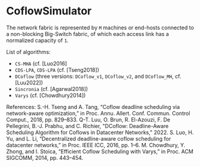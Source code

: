# CoflowSimulator

The network fabric is represented by `M` machines or end-hosts connected to a non-blocking Big-Switch fabric, of which each access link has a normalized capacity of `1`.

List of algorithms:
- `CS-MHA` (cf. [Luo2016]
- `CDS-LPA`, `CDS-LPA` (cf. [Tseng2018])
- `DCoflow` (three versions: `DCoflow_v1`, `DCoflow_v2`, and `DCoflow_MH`, cf. [Luu2022])
- `Sincronia` (cf. [Agarwal2018])
- `Varys` (cf. [Chowdhury2014])

References:
S.-H. Tseng and A. Tang, “Coflow deadline scheduling via network-aware optimization,” in Proc. Annu. Allert. Conf. Commun. Control Comput., 2018, pp. 829–833.
Q-T. Luu, O. Brun, R. El-Azouzi, F. De Pellegrini, B.-J. Prabhu, and C. Richier, "DCoflow: Deadline-Aware Scheduling Algorithm for Coflows in Datacenter Networks," 2022.
S. Luo, H. Yu, and L. Li, “Decentralized deadline-aware coflow scheduling for datacenter networks,” in Proc. IEEE ICC, 2016, pp. 1–6.
M. Chowdhury, Y. Zhong, and I. Stoica, “Efficient Coflow Scheduling with Varys,” in Proc. ACM SIGCOMM, 2014, pp. 443–454.

